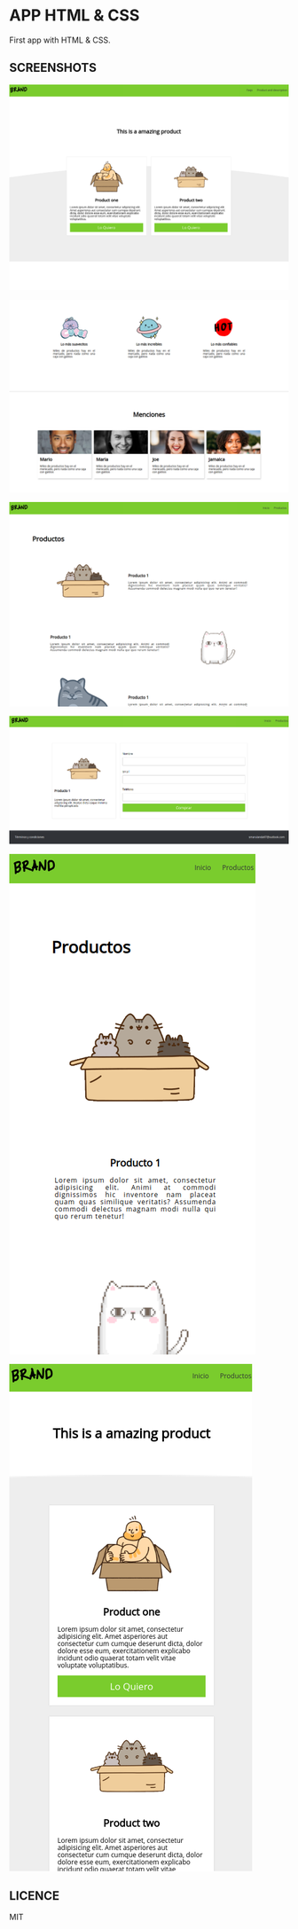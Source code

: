 # APP HTML & CSS

First app with HTML & CSS.

## SCREENSHOTS

![Screenshot](./.readme-static/screenshot-home.png)

![Screenshot](./.readme-static/screenshot-home-2.png)

![Screenshot](./.readme-static/screenshot-home-3.png)

![Screenshot](./.readme-static/screenshot-home-4.png)

![Screenshot](./.readme-static/screenshot-home-5.png)

![Screenshot](./.readme-static/screenshot-home-6.png)

## LICENCE 
MIT